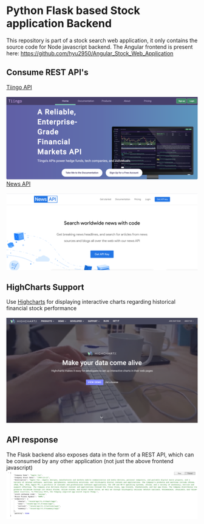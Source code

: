 # Python Flask based Stock application Backend

This repository is part of a stock search web application, it only contains the source code for Node javascript backend. The Angular frontend is present here: https://github.com/hyu2950/Angular_Stock_Web_Application


<h2>Consume REST API's</h2>
<a href="https://api.tiingo.com/">Tiingo API</a><br/><br/>
<img src="tiingo.png"/><br/>
<a href="https://newsapi.org/">News API</a><br/><br/>
<img src="news.png"/><br/>

<h2>HighCharts Support</h2>
Use <a href="https://www.highcharts.com/">Highcharts</a> for displaying interactive charts regarding historical financial stock performance<br/><br/>
<img src="highcharts.png"/><br/>

<h2>API response</h2>
The Flask backend also exposes data in the form of a REST API, which can be consumed by any other application (not just the above frontend javascript)<br/>
<img src="json.png"/>
